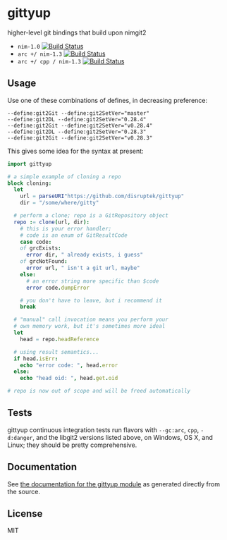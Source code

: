 # gittyup
higher-level git bindings that build upon nimgit2

- `nim-1.0` [![Build Status](https://travis-ci.org/disruptek/gittyup.svg?branch=master)](https://travis-ci.org/disruptek/gittyup)
- `arc +/ nim-1.3` [![Build Status](https://travis-ci.org/disruptek/gittyup.svg?branch=devel)](https://travis-ci.org/disruptek/gittyup)
- `arc +/ cpp / nim-1.3` [![Build Status](https://travis-ci.org/disruptek/gittyup.svg?branch=cpp)](https://travis-ci.org/disruptek/gittyup)

## Usage
Use one of these combinations of defines, in decreasing preference:

```
--define:git2Git --define:git2SetVer="master"
--define:git2DL --define:git2SetVer="0.28.4"
--define:git2Git --define:git2SetVer="v0.28.4"
--define:git2DL --define:git2SetVer="0.28.3"
--define:git2Git --define:git2SetVer="v0.28.3"
```

This gives some idea for the syntax at present:

```nim
import gittyup

# a simple example of cloning a repo
block cloning:
  let
    url = parseURI"https://github.com/disruptek/gittyup"
    dir = "/some/where/gitty"

  # perform a clone; repo is a GitRepository object
  repo := clone(url, dir):
    # this is your error handler;
    # code is an enum of GitResultCode
    case code:
    of grcExists:
      error dir, " already exists, i guess"
    of grcNotFound:
      error url, " isn't a git url, maybe"
    else:
      # an error string more specific than $code
      error code.dumpError

    # you don't have to leave, but i recommend it
    break

  # "manual" call invocation means you perform your
  # own memory work, but it's sometimes more ideal
  let
    head = repo.headReference

  # using result semantics...
  if head.isErr:
    echo "error code: ", head.error
  else:
    echo "head oid: ", head.get.oid

# repo is now out of scope and will be freed automatically
```

## Tests

gittyup continuous integration tests run flavors with `--gc:arc`, `cpp`,
`-d:danger`, and the libgit2 versions listed above, on Windows, OS X, and
Linux; they should be pretty comprehensive.

## Documentation
See [the documentation for the gittyup module](https://disruptek.github.io/gittyup/gittyup.html) as generated directly from the source.

## License
MIT
